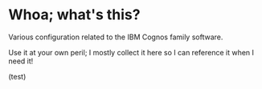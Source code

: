 # Whoa; what's this?

Various configuration related to the IBM Cognos family software.

Use it at your own peril; I mostly collect it here so I can reference it when I need it!

(test)
